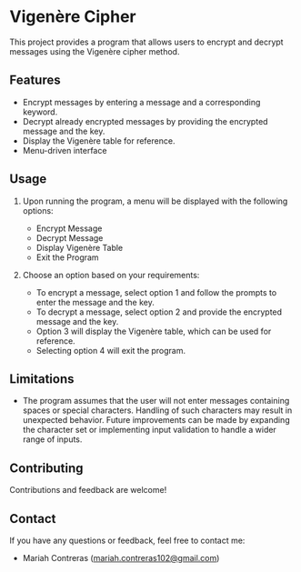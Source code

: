 # Vigenère Cipher

This project provides a program that allows users to encrypt and decrypt messages using the Vigenère cipher method.

## Features

- Encrypt messages by entering a message and a corresponding keyword.
- Decrypt already encrypted messages by providing the encrypted message and the key.
- Display the Vigenère table for reference.
- Menu-driven interface 

## Usage

1. Upon running the program, a menu will be displayed with the following options:
   - Encrypt Message
   - Decrypt Message
   - Display Vigenère Table
   - Exit the Program

2. Choose an option based on your requirements:
   - To encrypt a message, select option 1 and follow the prompts to enter the message and the key.
   - To decrypt a message, select option 2 and provide the encrypted message and the key.
   - Option 3 will display the Vigenère table, which can be used for reference.
   - Selecting option 4 will exit the program.

## Limitations

- The program assumes that the user will not enter messages containing spaces or special characters. Handling of such characters may result in unexpected behavior. Future improvements can be made by expanding the character set or implementing input validation to handle a wider range of inputs.

## Contributing

Contributions and feedback are welcome!

## Contact

If you have any questions or feedback, feel free to contact me:
- Mariah Contreras (mariah.contreras102@gmail.com)
